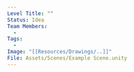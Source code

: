 ```yaml
---
Level Title: ""
Status: Idea
Team Members:
  - 
Tags:
  - 
Image: "[[Resources/Drawings/..]]"
File: Assets/Scenes/Example Scene.unity
---
```



